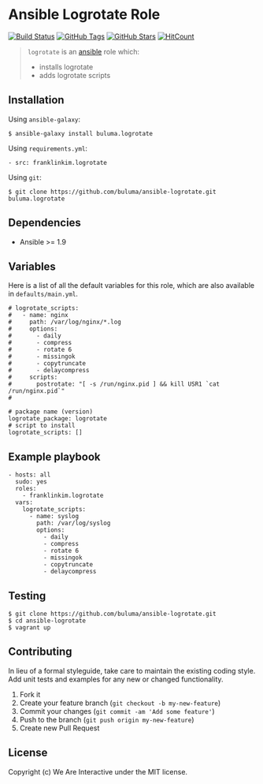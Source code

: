# Ansible Logrotate Role

[![Build Status](https://travis-ci.org/buluma/ansible-logrotate.svg?branch=master)](https://travis-ci.org/buluma/ansible-logrotate)
[![GitHub Tags](https://img.shields.io/github/tag/buluma/ansible-logrotate.svg)](https://github.com/buluma/ansible-logrotate)
[![GitHub Stars](https://img.shields.io/github/stars/weareinteractive/ansible-logrotate.svg)](https://github.com/weareinteractive/ansible-logrotate) [![HitCount](http://hits.dwyl.com/buluma/buluma/ansible-role-security.svg)](http://hits.dwyl.com/buluma/buluma/ansible-role-security)

> `logrotate` is an [ansible](http://www.ansible.com) role which:
>
> * installs logrotate
> * adds logrotate scripts

## Installation

Using `ansible-galaxy`:

```
$ ansible-galaxy install buluma.logrotate
```

Using `requirements.yml`:

```
- src: franklinkim.logrotate
```

Using `git`:

```
$ git clone https://github.com/buluma/ansible-logrotate.git buluma.logrotate
```

## Dependencies

* Ansible >= 1.9

## Variables

Here is a list of all the default variables for this role, which are also available in `defaults/main.yml`.

```
# logrotate_scripts:
#   - name: nginx
#     path: /var/log/nginx/*.log
#     options:
#       - daily
#       - compress
#       - rotate 6
#       - missingok
#       - copytruncate
#       - delaycompress
#     scripts:
#       postrotate: "[ -s /run/nginx.pid ] && kill USR1 `cat /run/nginx.pid`"
#

# package name (version)
logrotate_package: logrotate
# script to install
logrotate_scripts: []
```


## Example playbook

```
- hosts: all
  sudo: yes
  roles:
    - franklinkim.logrotate
  vars:
    logrotate_scripts:
      - name: syslog
        path: /var/log/syslog
        options:
          - daily
          - compress
          - rotate 6
          - missingok
          - copytruncate
          - delaycompress
```

## Testing

```
$ git clone https://github.com/buluma/ansible-logrotate.git
$ cd ansible-logrotate
$ vagrant up
```

## Contributing
In lieu of a formal styleguide, take care to maintain the existing coding style. Add unit tests and examples for any new or changed functionality.

1. Fork it
2. Create your feature branch (`git checkout -b my-new-feature`)
3. Commit your changes (`git commit -am 'Add some feature'`)
4. Push to the branch (`git push origin my-new-feature`)
5. Create new Pull Request

## License
Copyright (c) We Are Interactive under the MIT license.
